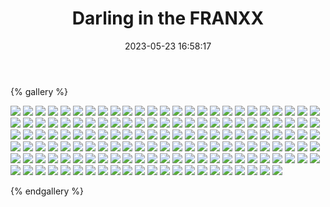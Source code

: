 ﻿---
title: Darling in the FRANXX
date: 2023-05-23 16:58:17
comments: false
---

{% gallery %}

![](https://cdn.staticaly.com/gh/1405720461/images@master/Darling/100.jpg)
![](https://cdn.staticaly.com/gh/1405720461/images@master/Darling/101.jpg)
![](https://cdn.staticaly.com/gh/1405720461/images@master/Darling/102.jpg)
![](https://cdn.staticaly.com/gh/1405720461/images@master/Darling/103.jpg)
![](https://cdn.staticaly.com/gh/1405720461/images@master/Darling/104.jpg)
![](https://cdn.staticaly.com/gh/1405720461/images@master/Darling/105.jpg)
![](https://cdn.staticaly.com/gh/1405720461/images@master/Darling/106.jpg)
![](https://cdn.staticaly.com/gh/1405720461/images@master/Darling/107.jpg)
![](https://cdn.staticaly.com/gh/1405720461/images@master/Darling/108.jpg)
![](https://cdn.staticaly.com/gh/1405720461/images@master/Darling/109.jpg)
![](https://cdn.staticaly.com/gh/1405720461/images@master/Darling/110.jpg)
![](https://cdn.staticaly.com/gh/1405720461/images@master/Darling/112.jpg)
![](https://cdn.staticaly.com/gh/1405720461/images@master/Darling/113.jpg)
![](https://cdn.staticaly.com/gh/1405720461/images@master/Darling/114.jpg)
![](https://cdn.staticaly.com/gh/1405720461/images@master/Darling/115.jpg)
![](https://cdn.staticaly.com/gh/1405720461/images@master/Darling/116.jpg)
![](https://cdn.staticaly.com/gh/1405720461/images@master/Darling/117.jpg)
![](https://cdn.staticaly.com/gh/1405720461/images@master/Darling/118.jpg)
![](https://cdn.staticaly.com/gh/1405720461/images@master/Darling/119.jpg)
![](https://cdn.staticaly.com/gh/1405720461/images@master/Darling/121.jpg)
![](https://cdn.staticaly.com/gh/1405720461/images@master/Darling/122.jpg)
![](https://cdn.staticaly.com/gh/1405720461/images@master/Darling/125.jpg)
![](https://cdn.staticaly.com/gh/1405720461/images@master/Darling/126.jpg)
![](https://cdn.staticaly.com/gh/1405720461/images@master/Darling/128.jpg)
![](https://cdn.staticaly.com/gh/1405720461/images@master/Darling/129.jpg)
![](https://cdn.staticaly.com/gh/1405720461/images@master/Darling/130.jpg)
![](https://cdn.staticaly.com/gh/1405720461/images@master/Darling/131.jpg)
![](https://cdn.staticaly.com/gh/1405720461/images@master/Darling/133.jpg)
![](https://cdn.staticaly.com/gh/1405720461/images@master/Darling/134.jpg)
![](https://cdn.staticaly.com/gh/1405720461/images@master/Darling/135.jpg)
![](https://cdn.staticaly.com/gh/1405720461/images@master/Darling/138.jpg)
![](https://cdn.staticaly.com/gh/1405720461/images@master/Darling/139.jpg)
![](https://cdn.staticaly.com/gh/1405720461/images@master/Darling/141.jpg)
![](https://cdn.staticaly.com/gh/1405720461/images@master/Darling/142.jpg)
![](https://cdn.staticaly.com/gh/1405720461/images@master/Darling/143.jpg)
![](https://cdn.staticaly.com/gh/1405720461/images@master/Darling/144.jpg)
![](https://cdn.staticaly.com/gh/1405720461/images@master/Darling/145.jpg)
![](https://cdn.staticaly.com/gh/1405720461/images@master/Darling/147.jpg)
![](https://cdn.staticaly.com/gh/1405720461/images@master/Darling/148.jpg)
![](https://cdn.staticaly.com/gh/1405720461/images@master/Darling/149.jpg)
![](https://cdn.staticaly.com/gh/1405720461/images@master/Darling/150.jpg)
![](https://cdn.staticaly.com/gh/1405720461/images@master/Darling/151.jpg)
![](https://cdn.staticaly.com/gh/1405720461/images@master/Darling/152.jpg)
![](https://cdn.staticaly.com/gh/1405720461/images@master/Darling/156.jpg)
![](https://cdn.staticaly.com/gh/1405720461/images@master/Darling/157.jpg)
![](https://cdn.staticaly.com/gh/1405720461/images@master/Darling/158.jpg)
![](https://cdn.staticaly.com/gh/1405720461/images@master/Darling/159.jpg)
![](https://cdn.staticaly.com/gh/1405720461/images@master/Darling/160.jpg)
![](https://cdn.staticaly.com/gh/1405720461/images@master/Darling/161.jpg)
![](https://cdn.staticaly.com/gh/1405720461/images@master/Darling/162.jpg)
![](https://cdn.staticaly.com/gh/1405720461/images@master/Darling/163.jpg)
![](https://cdn.staticaly.com/gh/1405720461/images@master/Darling/164.jpg)
![](https://cdn.staticaly.com/gh/1405720461/images@master/Darling/165.jpg)
![](https://cdn.staticaly.com/gh/1405720461/images@master/Darling/166.jpg)
![](https://cdn.staticaly.com/gh/1405720461/images@master/Darling/167.jpg)
![](https://cdn.staticaly.com/gh/1405720461/images@master/Darling/168.jpg)
![](https://cdn.staticaly.com/gh/1405720461/images@master/Darling/169.jpg)
![](https://cdn.staticaly.com/gh/1405720461/images@master/Darling/170.jpg)
![](https://cdn.staticaly.com/gh/1405720461/images@master/Darling/171.jpg)
![](https://cdn.staticaly.com/gh/1405720461/images@master/Darling/172.jpg)
![](https://cdn.staticaly.com/gh/1405720461/images@master/Darling/173.jpg)
![](https://cdn.staticaly.com/gh/1405720461/images@master/Darling/174.jpg)
![](https://cdn.staticaly.com/gh/1405720461/images@master/Darling/175.jpg)
![](https://cdn.staticaly.com/gh/1405720461/images@master/Darling/176.jpg)
![](https://cdn.staticaly.com/gh/1405720461/images@master/Darling/177.jpg)
![](https://cdn.staticaly.com/gh/1405720461/images@master/Darling/178.jpg)
![](https://cdn.staticaly.com/gh/1405720461/images@master/Darling/179.jpg)
![](https://cdn.staticaly.com/gh/1405720461/images@master/Darling/180.jpg)
![](https://cdn.staticaly.com/gh/1405720461/images@master/Darling/18.jpg)
![](https://cdn.staticaly.com/gh/1405720461/images@master/Darling/182.jpg)
![](https://cdn.staticaly.com/gh/1405720461/images@master/Darling/183.jpg)
![](https://cdn.staticaly.com/gh/1405720461/images@master/Darling/184.jpg)
![](https://cdn.staticaly.com/gh/1405720461/images@master/Darling/185.jpg)
![](https://cdn.staticaly.com/gh/1405720461/images@master/Darling/186.jpg)
![](https://cdn.staticaly.com/gh/1405720461/images@master/Darling/187.jpg)
![](https://cdn.staticaly.com/gh/1405720461/images@master/Darling/189.jpg)
![](https://cdn.staticaly.com/gh/1405720461/images@master/Darling/19.jpg)
![](https://cdn.staticaly.com/gh/1405720461/images@master/Darling/190.jpg)
![](https://cdn.staticaly.com/gh/1405720461/images@master/Darling/191.jpg)
![](https://cdn.staticaly.com/gh/1405720461/images@master/Darling/20.jpg)
![](https://cdn.staticaly.com/gh/1405720461/images@master/Darling/21.jpg)
![](https://cdn.staticaly.com/gh/1405720461/images@master/Darling/22.jpg)
![](https://cdn.staticaly.com/gh/1405720461/images@master/Darling/23.jpg)
![](https://cdn.staticaly.com/gh/1405720461/images@master/Darling/26.jpg)
![](https://cdn.staticaly.com/gh/1405720461/images@master/Darling/27.jpg)
![](https://cdn.staticaly.com/gh/1405720461/images@master/Darling/30.jpg)
![](https://cdn.staticaly.com/gh/1405720461/images@master/Darling/31.jpg)
![](https://cdn.staticaly.com/gh/1405720461/images@master/Darling/32.jpg)
![](https://cdn.staticaly.com/gh/1405720461/images@master/Darling/33.jpg)
![](https://cdn.staticaly.com/gh/1405720461/images@master/Darling/34.jpg)
![](https://cdn.staticaly.com/gh/1405720461/images@master/Darling/35.jpg)
![](https://cdn.staticaly.com/gh/1405720461/images@master/Darling/36.jpg)
![](https://cdn.staticaly.com/gh/1405720461/images@master/Darling/37.jpg)
![](https://cdn.staticaly.com/gh/1405720461/images@master/Darling/40.jpg)
![](https://cdn.staticaly.com/gh/1405720461/images@master/Darling/41.jpg)
![](https://cdn.staticaly.com/gh/1405720461/images@master/Darling/43.jpg)
![](https://cdn.staticaly.com/gh/1405720461/images@master/Darling/44.jpg)
![](https://cdn.staticaly.com/gh/1405720461/images@master/Darling/45.jpg)
![](https://cdn.staticaly.com/gh/1405720461/images@master/Darling/46.jpg)
![](https://cdn.staticaly.com/gh/1405720461/images@master/Darling/47.jpg)
![](https://cdn.staticaly.com/gh/1405720461/images@master/Darling/48.jpg)
![](https://cdn.staticaly.com/gh/1405720461/images@master/Darling/49.jpg)
![](https://cdn.staticaly.com/gh/1405720461/images@master/Darling/5.jpg)
![](https://cdn.staticaly.com/gh/1405720461/images@master/Darling/51.jpg)
![](https://cdn.staticaly.com/gh/1405720461/images@master/Darling/52.jpg)
![](https://cdn.staticaly.com/gh/1405720461/images@master/Darling/53.jpg)
![](https://cdn.staticaly.com/gh/1405720461/images@master/Darling/54.jpg)
![](https://cdn.staticaly.com/gh/1405720461/images@master/Darling/55.jpg)
![](https://cdn.staticaly.com/gh/1405720461/images@master/Darling/58.jpg)
![](https://cdn.staticaly.com/gh/1405720461/images@master/Darling/59.jpg)
![](https://cdn.staticaly.com/gh/1405720461/images@master/Darling/60.jpg)
![](https://cdn.staticaly.com/gh/1405720461/images@master/Darling/61.jpg)
![](https://cdn.staticaly.com/gh/1405720461/images@master/Darling/62.jpg)
![](https://cdn.staticaly.com/gh/1405720461/images@master/Darling/65.jpg)
![](https://cdn.staticaly.com/gh/1405720461/images@master/Darling/66.jpg)
![](https://cdn.staticaly.com/gh/1405720461/images@master/Darling/67.jpg)
![](https://cdn.staticaly.com/gh/1405720461/images@master/Darling/68.jpg)
![](https://cdn.staticaly.com/gh/1405720461/images@master/Darling/69.jpg)
![](https://cdn.staticaly.com/gh/1405720461/images@master/Darling/70.jpg)
![](https://cdn.staticaly.com/gh/1405720461/images@master/Darling/71.jpg)
![](https://cdn.staticaly.com/gh/1405720461/images@master/Darling/72.jpg)
![](https://cdn.staticaly.com/gh/1405720461/images@master/Darling/73.jpg)
![](https://cdn.staticaly.com/gh/1405720461/images@master/Darling/74.jpg)
![](https://cdn.staticaly.com/gh/1405720461/images@master/Darling/76.jpg)
![](https://cdn.staticaly.com/gh/1405720461/images@master/Darling/77.jpg)
![](https://cdn.staticaly.com/gh/1405720461/images@master/Darling/78.jpg)
![](https://cdn.staticaly.com/gh/1405720461/images@master/Darling/79.jpg)
![](https://cdn.staticaly.com/gh/1405720461/images@master/Darling/80.jpg)
![](https://cdn.staticaly.com/gh/1405720461/images@master/Darling/81.jpg)
![](https://cdn.staticaly.com/gh/1405720461/images@master/Darling/82.jpg)
![](https://cdn.staticaly.com/gh/1405720461/images@master/Darling/83.jpg)
![](https://cdn.staticaly.com/gh/1405720461/images@master/Darling/84.jpg)
![](https://cdn.staticaly.com/gh/1405720461/images@master/Darling/85.jpg)
![](https://cdn.staticaly.com/gh/1405720461/images@master/Darling/86.jpg)
![](https://cdn.staticaly.com/gh/1405720461/images@master/Darling/87.jpg)
![](https://cdn.staticaly.com/gh/1405720461/images@master/Darling/88.jpg)
![](https://cdn.staticaly.com/gh/1405720461/images@master/Darling/89.jpg)
![](https://cdn.staticaly.com/gh/1405720461/images@master/Darling/90.jpg)
![](https://cdn.staticaly.com/gh/1405720461/images@master/Darling/91.jpg)
![](https://cdn.staticaly.com/gh/1405720461/images@master/Darling/92.jpg)
![](https://cdn.staticaly.com/gh/1405720461/images@master/Darling/93.jpg)
![](https://cdn.staticaly.com/gh/1405720461/images@master/Darling/94.jpg)
![](https://cdn.staticaly.com/gh/1405720461/images@master/Darling/95.jpg)
![](https://cdn.staticaly.com/gh/1405720461/images@master/Darling/96.jpg)
![](https://cdn.staticaly.com/gh/1405720461/images@master/Darling/97.jpg)
![](https://cdn.staticaly.com/gh/1405720461/images@master/Darling/98.jpg)
![](https://cdn.staticaly.com/gh/1405720461/images@master/Darling/99.jpg)

{% endgallery %}
